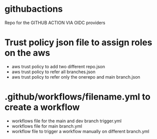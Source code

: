 # githubactions

 Repo for the GITHUB ACTION VIA OIDC providers

# Trust policy json file to assign roles on the aws

* aws trust policy to add two different repo.json
* aws trust policy to refer all branches.json
* aws trust policy to refer only the onerepo and main branch.json


# .github/workflows/filename.yml to create a workflow

* workflows file for the main and dev branch trigger.yml
* workflows file for main branch.yml
* workflow file to trigger a workflow manually on different branch.yml



